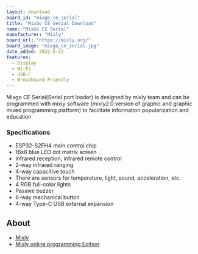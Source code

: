 ```yaml
---
layout: download
board_id: "mixgo_ce_serial"
title: "MixGo CE Serial Download"
name: "MixGo CE Serial"
manufacturer: "Mixly"
board_url: "https://mixly.org/"
board_image: "mixgo_ce_serial.jpg"
date_added: 2022-5-22
features:
  - Display
  - Wi-Fi
  - USB-C
  - Breadboard-Friendly
---
```


Mixgo CE Serial(Serial port loader) is designed by mixly team and can be programmed with mixly software (mixly2.0 version of graphic and graphic mixed programming platform) to facilitate information popularization and education

### Specifications
* ESP32-S2FH4 main control chip
* 16x8 blue LED dot matrix screen
* Infrared reception, infrared remote control
* 2-way infrared ranging
* 4-way capacitive touch
* There are sensors for temperature, light, sound, acceleration, etc.
* 4 RGB full-color lights
* Passive buzzer
* 6-way mechanical button
* 4-way Type-C USB external expansion

## About
* [Mixly](https://mixly.org/)
* [Mixly online programming Edition](https://xmote.org/)
